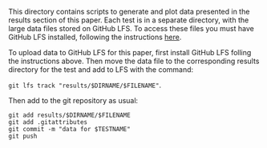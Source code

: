 This directory contains scripts to generate and plot data presented in
the results section of this paper. Each test is in a separate
directory, with the large data files stored on GitHub LFS. To access
these files you must have GitHub LFS installed, following the
instructions
[here](https://docs.github.com/en/repositories/working-with-files/managing-large-files/installing-git-large-file-storage).

To upload data to GitHub LFS for this paper, first install GitHub LFS
folling the instructions above. Then move the data file to the
corresponding results directory for the test and add to LFS with the command:

`git lfs track "results/$DIRNAME/$FILENAME"`.

Then add to the git repository as usual:

```
git add results/$DIRNAME/$FILENAME
git add .gitattributes
git commit -m "data for $TESTNAME"
git push
```
